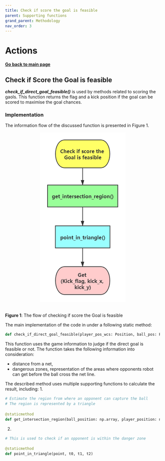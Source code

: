 ```yaml
---
title: Check if score the goal is feasible
parent: Supporting functions
grand_parent: Methodology
nav_order: 3
---
```


# **Actions**

**[Go back to main page](../../../Documentation.md)**

## Check if Score the Goal is feasible

***check_if_direct_goal_feasible()*** is used by methods related to scoring the gaols. 
This function returns the flag and a kick position if the goal can be scored to maximise the goal chances.

### Implementation
The information flow of the discussed function is presented in Figure 1.

<p align="center">
  <img src="../../../Images/Goal_Pass_flow.png" /><br><br>
</p>

__Figure 1__: The flow of checking if score the Goal is feasible

The main implementation of the code in under a following static method:
```python
def check_if_direct_goal_feasible(player_pos_wcs: Position, ball_pos: Position, opponents_pos_wcs: List[Position], team_id: int, vis: bool = False)
```

This function uses the game information to judge if the direct goal is feasible or not.
The function takes the following information into consideration:
 - distance from a net, 
 - dangerous zones, representation of the areas where opponents robot can get before the ball cross the net line.

The described method uses multiple supporting functions to calculate the result, including:
1. 
```python
# Estimate the region from where an opponent can capture the ball
# The region is represented by a triangle

@staticmethod
def get_intersection_region(ball_position: np.array, player_position: np.array, kick_slope: float)
```
2.
```python
# This is used to check if an opponent is within the danger zone

@staticmethod
def point_in_triangle(point, t0, t1, t2)
```
